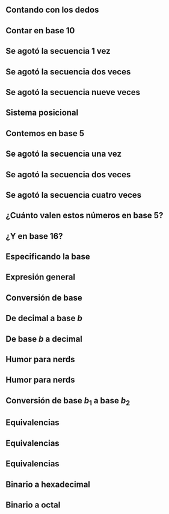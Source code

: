 
## Contando con los dedos

## Contar en base 10

## Se agotó la secuencia 1 vez

## Se agotó la secuencia dos veces

## Se agotó la secuencia nueve veces

## Sistema posicional

## Contemos en base 5

## Se agotó la secuencia una vez

## Se agotó la secuencia dos veces

## Se agotó la secuencia cuatro veces

## ¿Cuánto valen estos números en base 5?

## ¿Y en base 16?

## Especificando la base

## Expresión general

## Conversión de base

## De decimal a base $b$

## De base $b$ a decimal

## Humor para nerds

## Humor para nerds

## Conversión de base $b_1$ a base $b_2$

## Equivalencias

## Equivalencias

## Equivalencias

## Binario a hexadecimal

## Binario a octal
